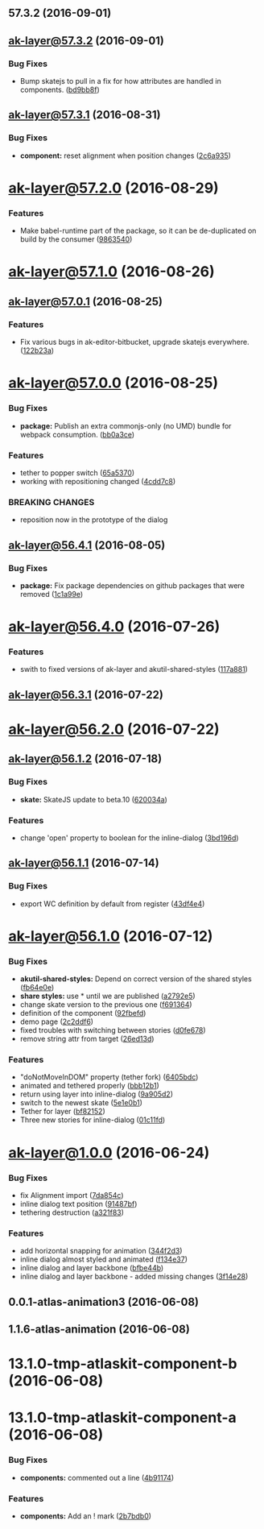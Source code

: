 <a name="57.3.2"></a>
## 57.3.2 (2016-09-01)



<a name="ak-layer@57.3.2"></a>
## ak-layer@57.3.2 (2016-09-01)


### Bug Fixes

* Bump skatejs to pull in a fix for how attributes are handled in components. ([bd9bb8f](https://bitbucket.org/atlassian/atlaskit/commits/bd9bb8f))



<a name="ak-layer@57.3.1"></a>
## ak-layer@57.3.1 (2016-08-31)


### Bug Fixes

* **component:** reset alignment when position changes ([2c6a935](https://bitbucket.org/atlassian/atlaskit/commits/2c6a935))



<a name="ak-layer@57.2.0"></a>
# ak-layer@57.2.0 (2016-08-29)


### Features

* Make babel-runtime part of the package, so it can be de-duplicated on build by the consumer ([9863540](https://bitbucket.org/atlassian/atlaskit/commits/9863540))



<a name="ak-layer@57.1.0"></a>
# ak-layer@57.1.0 (2016-08-26)



<a name="ak-layer@57.0.1"></a>
## ak-layer@57.0.1 (2016-08-25)


### Features

* Fix various bugs in ak-editor-bitbucket, upgrade skatejs everywhere. ([122b23a](https://bitbucket.org/atlassian/atlaskit/commits/122b23a))



<a name="ak-layer@57.0.0"></a>
# ak-layer@57.0.0 (2016-08-25)


### Bug Fixes

* **package:** Publish an extra commonjs-only (no UMD) bundle for webpack consumption. ([bb0a3ce](https://bitbucket.org/atlassian/atlaskit/commits/bb0a3ce))


### Features

* tether to popper switch ([65a5370](https://bitbucket.org/atlassian/atlaskit/commits/65a5370))
* working with repositioning changed ([4cdd7c8](https://bitbucket.org/atlassian/atlaskit/commits/4cdd7c8))


### BREAKING CHANGES

* reposition now in the prototype of the dialog



<a name="ak-layer@56.4.1"></a>
## ak-layer@56.4.1 (2016-08-05)


### Bug Fixes

* **package:** Fix package dependencies on github packages that were removed ([1c1a99e](https://bitbucket.org/atlassian/atlaskit/commits/1c1a99e))



<a name="ak-layer@56.4.0"></a>
# ak-layer@56.4.0 (2016-07-26)


### Features

* swith to fixed versions of ak-layer and akutil-shared-styles ([117a881](https://bitbucket.org/atlassian/atlaskit/commits/117a881))



<a name="ak-layer@56.3.1"></a>
## ak-layer@56.3.1 (2016-07-22)



<a name="ak-layer@56.2.0"></a>
# ak-layer@56.2.0 (2016-07-22)



<a name="ak-layer@56.1.2"></a>
## ak-layer@56.1.2 (2016-07-18)


### Bug Fixes

* **skate:** SkateJS update to beta.10 ([620034a](https://bitbucket.org/atlassian/atlaskit/commits/620034a))


### Features

* change 'open' property to boolean for the inline-dialog ([3bd196d](https://bitbucket.org/atlassian/atlaskit/commits/3bd196d))



<a name="ak-layer@56.1.1"></a>
## ak-layer@56.1.1 (2016-07-14)


### Bug Fixes

* export WC definition by default from register ([43df4e4](https://bitbucket.org/atlassian/atlaskit/commits/43df4e4))



<a name="ak-layer@56.1.0"></a>
# ak-layer@56.1.0 (2016-07-12)


### Bug Fixes

* **akutil-shared-styles:** Depend on correct version of the shared styles ([fb64e0e](https://bitbucket.org/atlassian/atlaskit/commits/fb64e0e))
* **share styles:** use * until we are published ([a2792e5](https://bitbucket.org/atlassian/atlaskit/commits/a2792e5))
* change skate version to the previous one ([f691364](https://bitbucket.org/atlassian/atlaskit/commits/f691364))
* definition of the component ([92fbefd](https://bitbucket.org/atlassian/atlaskit/commits/92fbefd))
* demo page ([2c2ddf6](https://bitbucket.org/atlassian/atlaskit/commits/2c2ddf6))
* fixed troubles with switching between stories ([d0fe678](https://bitbucket.org/atlassian/atlaskit/commits/d0fe678))
* remove string attr from target ([26ed13d](https://bitbucket.org/atlassian/atlaskit/commits/26ed13d))


### Features

* "doNotMoveInDOM" property (tether fork) ([6405bdc](https://bitbucket.org/atlassian/atlaskit/commits/6405bdc))
* animated and tethered properly ([bbb12b1](https://bitbucket.org/atlassian/atlaskit/commits/bbb12b1))
* return using layer into inline-dialog ([9a905d2](https://bitbucket.org/atlassian/atlaskit/commits/9a905d2))
* switch to the newest skate ([5e1e0b1](https://bitbucket.org/atlassian/atlaskit/commits/5e1e0b1))
* Tether for layer ([bf82152](https://bitbucket.org/atlassian/atlaskit/commits/bf82152))
* Three new stories for inline-dialog ([01c11fd](https://bitbucket.org/atlassian/atlaskit/commits/01c11fd))



<a name="ak-layer@1.0.0"></a>
# ak-layer@1.0.0 (2016-06-24)


### Bug Fixes

* fix Alignment import ([7da854c](https://bitbucket.org/atlassian/atlaskit/commits/7da854c))
* inline dialog text position ([91487bf](https://bitbucket.org/atlassian/atlaskit/commits/91487bf))
* tethering destruction ([a321f83](https://bitbucket.org/atlassian/atlaskit/commits/a321f83))


### Features

* add horizontal snapping for animation ([344f2d3](https://bitbucket.org/atlassian/atlaskit/commits/344f2d3))
* inline dialog almost styled and animated ([f134e37](https://bitbucket.org/atlassian/atlaskit/commits/f134e37))
* inline dialog and layer backbone ([bfbe44b](https://bitbucket.org/atlassian/atlaskit/commits/bfbe44b))
* inline dialog and layer backbone - added missing changes ([3f14e28](https://bitbucket.org/atlassian/atlaskit/commits/3f14e28))



<a name="0.0.1-atlas-animation3"></a>
## 0.0.1-atlas-animation3 (2016-06-08)



<a name="1.1.6-atlas-animation"></a>
## 1.1.6-atlas-animation (2016-06-08)



<a name="13.1.0-tmp-atlaskit-component-b"></a>
# 13.1.0-tmp-atlaskit-component-b (2016-06-08)



<a name="13.1.0-tmp-atlaskit-component-a"></a>
# 13.1.0-tmp-atlaskit-component-a (2016-06-08)


### Bug Fixes

* **components:** commented out a line ([4b91174](https://bitbucket.org/atlassian/atlaskit/commits/4b91174))


### Features

* **components:** Add an ! mark ([2b7bdb0](https://bitbucket.org/atlassian/atlaskit/commits/2b7bdb0))



